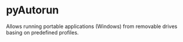 pyAutorun
=========

Allows running portable applications (Windows) from removable drives basing on predefined profiles.
